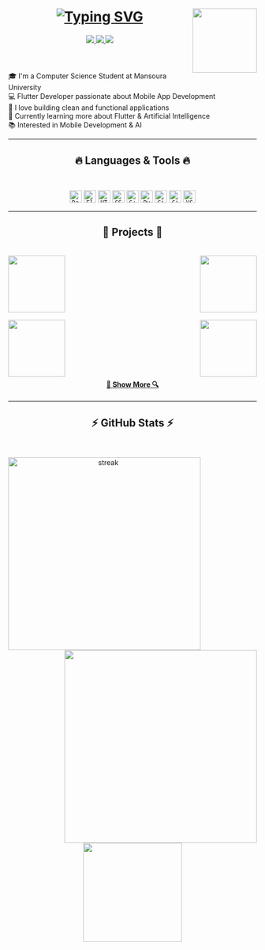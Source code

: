 <h1 align="center">
<a href="https://git.io/typing-svg">
 <img src="https://readme-typing-svg.herokuapp.com/?font=Fira+Code&size=27&pause=1000&color=F7006E&background=CBFF4C00&center=true&vCenter=true&width=440&lines=Hi%2C+There!+%F0%9F%91%8B;This+is+Mohraeel+George....;Nice+to+meet+you+%F0%9F%A5%B0" alt="Typing SVG" />
</a>

<img align='right' src="https://media.giphy.com/media/M9gbBd9nbDrOTu1Mqx/giphy.gif" width="130">

<h5 align="center">
  <a href="https://www.linkedin.com/in/username/" target="_blank">
    <img src="https://img.shields.io/badge/LinkedIn-0077B5?style=flat&logo=linkedin&logoColor=white"/>
  </a>
  <a href="mailto:mohraeelgeorge10@gmail.com">
    <img src="https://img.shields.io/badge/Gmail-D14836?style=flat&logo=gmail&logoColor=white"/>
  </a>
  <a href="https://github.com/mohraeel">
    <img src="https://img.shields.io/badge/GitHub-100000?style=flat&logo=github&logoColor=white"/>
  </a>
</h5>

<br>

<p align="left">
  🎓 I'm a Computer Science Student at Mansoura University <br>
  💻 Flutter Developer passionate about Mobile App Development <br>
  🚀 I love building clean and functional applications <br>
  🌱 Currently learning more about Flutter & Artificial Intelligence <br>
  📚 Interested in Mobile Development & AI <br>
</p>

<hr>

<h2 align="center">🔥 Languages & Tools 🔥</h2>
<br>
<p align="center">
  <code><img title="Dart" height="25" src="images/dart.svg"></code>
  <code><img title="Flutter" height="25" src="images/flutter.svg"></code>
  <code><img title="HTML5" height="25" src="images/html5.svg"></code>
  <code><img title="CSS" height="25" src="images/css.svg"></code>
  <code><img title="C++" height="25" src="images/cpp.svg"></code>
  <code><img title="Python" height="25" src="images/python-original.svg"></code>
  <code><img title="Git" height="25" src="images/git-original.svg"></code>
  <code><img title="GitHub" height="25" src="images/github.svg"></code>
  <code><img title="VS Code" height="25" src="images/vscode.png"></code>
</p>

<hr>

<h2 align="center">📱 Projects 📱</h2>
<br>
<div width="100%" align="center">
  <a align="left" href="https://github.com/mohraeel/login-app" title="Login App"><img align="left" height="115" src="https://github-readme-stats.vercel.app/api/pin/?username=mohraeel&repo=login-app&theme=react&border_color=61dafb&border_radius=10"></a>
  <a align="right" href="https://github.com/mohraeel/xo-game" title="XO Game"><img align="right" height="115" src="https://github-readme-stats.vercel.app/api/pin/?username=mohraeel&repo=xo-game&theme=react&border_color=61dafb&border_radius=10"></a>
</div>

<br/><br/><br/><br/><br/><br/>

<div width="100%" align="center">
  <a align="left" href="https://github.com/mohraeel/linear-system-solver" title="Linear System Solver"><img align="left" height="115" src="https://github-readme-stats.vercel.app/api/pin/?username=mohraeel&repo=linear-system-solver&theme=react&border_color=61dafb&border_radius=10"></a>
  <a align="right" href="https://github.com/mohraeel/todo-app" title="To-Do List App"><img align="right" height="115" src="https://github-readme-stats.vercel.app/api/pin/?username=mohraeel&repo=todo-app&theme=react&border_color=61dafb&border_radius=10"></a>
</div>

<br/><br/><br/><br/><br/><br/>

<h4 align="center">
  <a href="https://github.com/mohraeel?tab=repositories" title="Show Repositories">🔎 Show More 🔍</a>
</h4>

<hr>

<h2 align="center">⚡ GitHub Stats ⚡</h2>
<br>
<p align=center>
  <div align=center>
    <img align="left" width=390 src="https://streak-stats.demolab.com/?user=mohraeel&theme=react&border=61dafb&hide_border=true" alt="streak"/>
    <img align="right" width=390 src="https://github-readme-stats.vercel.app/api?username=mohraeel&show_icons=true&theme=react&border_color=61dafb&hide_border=true" />
  </div>
  <br><br><br><br><br><br><br><br><br>
  <div align=center>
    <img height=200 align="center" src="https://github-readme-stats.vercel.app/api/top-langs/?username=mohraeel&layout=compact&theme=react&border_color=61dafb&hide_border=true" />
  </div>
</p>
